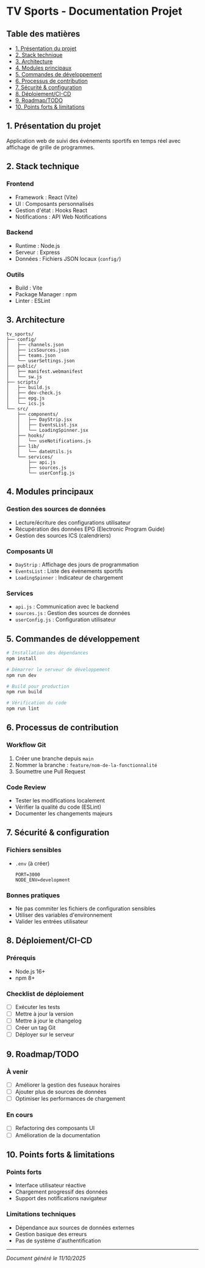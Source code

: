 # TV Sports - Documentation Projet

## Table des matières
- [1. Présentation du projet](#1-présentation-du-projet)
- [2. Stack technique](#2-stack-technique)
- [3. Architecture](#3-architecture)
- [4. Modules principaux](#4-modules-principaux)
- [5. Commandes de développement](#5-commandes-de-développement)
- [6. Processus de contribution](#6-processus-de-contribution)
- [7. Sécurité & configuration](#7-sécurité--configuration)
- [8. Déploiement/CI-CD](#8-déploiementci-cd)
- [9. Roadmap/TODO](#9-roadmaptodo)
- [10. Points forts & limitations](#10-points-forts--limitations)

## 1. Présentation du projet
Application web de suivi des événements sportifs en temps réel avec affichage de grille de programmes.

## 2. Stack technique

### Frontend
- Framework : React (Vite)
- UI : Composants personnalisés
- Gestion d'état : Hooks React
- Notifications : API Web Notifications

### Backend
- Runtime : Node.js
- Serveur : Express
- Données : Fichiers JSON locaux (`config/`)

### Outils
- Build : Vite
- Package Manager : npm
- Linter : ESLint

## 3. Architecture
```
tv_sports/
├── config/
│   ├── channels.json
│   ├── icsSources.json
│   ├── teams.json
│   └── userSettings.json
├── public/
│   ├── manifest.webmanifest
│   └── sw.js
├── scripts/
│   ├── build.js
│   ├── dev-check.js
│   ├── epg.js
│   └── ics.js
└── src/
    ├── components/
    │   ├── DayStrip.jsx
    │   ├── EventsList.jsx
    │   └── LoadingSpinner.jsx
    ├── hooks/
    │   └── useNotifications.js
    ├── lib/
    │   └── dateUtils.js
    └── services/
        ├── api.js
        ├── sources.js
        └── userConfig.js
```

## 4. Modules principaux

### Gestion des sources de données
- Lecture/écriture des configurations utilisateur
- Récupération des données EPG (Electronic Program Guide)
- Gestion des sources ICS (calendriers)

### Composants UI
- `DayStrip` : Affichage des jours de programmation
- `EventsList` : Liste des événements sportifs
- `LoadingSpinner` : Indicateur de chargement

### Services
- `api.js` : Communication avec le backend
- `sources.js` : Gestion des sources de données
- `userConfig.js` : Configuration utilisateur

## 5. Commandes de développement

```bash
# Installation des dépendances
npm install

# Démarrer le serveur de développement
npm run dev

# Build pour production
npm run build

# Vérification du code
npm run lint
```

## 6. Processus de contribution

### Workflow Git
1. Créer une branche depuis `main`
2. Nommer la branche : `feature/nom-de-la-fonctionnalité`
3. Soumettre une Pull Request

### Code Review
- Tester les modifications localement
- Vérifier la qualité du code (ESLint)
- Documenter les changements majeurs

## 7. Sécurité & configuration

### Fichiers sensibles
- `.env` (à créer)
  ```
  PORT=3000
  NODE_ENV=development
  ```

### Bonnes pratiques
- Ne pas commiter les fichiers de configuration sensibles
- Utiliser des variables d'environnement
- Valider les entrées utilisateur

## 8. Déploiement/CI-CD

### Prérequis
- Node.js 16+
- npm 8+

### Checklist de déploiement
- [ ] Exécuter les tests
- [ ] Mettre à jour la version
- [ ] Mettre à jour le changelog
- [ ] Créer un tag Git
- [ ] Déployer sur le serveur

## 9. Roadmap/TODO

### À venir
- [ ] Améliorer la gestion des fuseaux horaires
- [ ] Ajouter plus de sources de données
- [ ] Optimiser les performances de chargement

### En cours
- [ ] Refactoring des composants UI
- [ ] Amélioration de la documentation

## 10. Points forts & limitations

### Points forts
- Interface utilisateur réactive
- Chargement progressif des données
- Support des notifications navigateur

### Limitations techniques
- Dépendance aux sources de données externes
- Gestion basique des erreurs
- Pas de système d'authentification

---
*Document généré le 11/10/2025*
